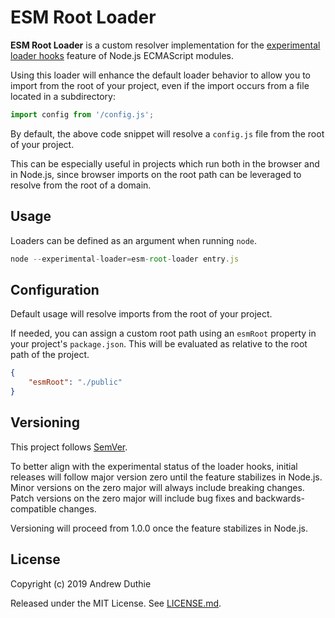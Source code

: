 ESM Root Loader
===

**ESM Root Loader** is a custom resolver implementation for the [experimental loader hooks](https://nodejs.org/dist/latest-v12.x/docs/api/esm.html#esm_experimental_loader_hooks) feature of Node.js ECMAScript modules.

Using this loader will enhance the default loader behavior to allow you to import from the root of your project, even if the import occurs from a file located in a subdirectory:

```js
import config from '/config.js';
```

By default, the above code snippet will resolve a `config.js` file from the root of your project.

This can be especially useful in projects which run both in the browser and in Node.js, since browser imports on the root path can be leveraged to resolve from the root of a domain.

## Usage

Loaders can be defined as an argument when running `node`.

```js
node --experimental-loader=esm-root-loader entry.js
```

## Configuration

Default usage will resolve imports from the root of your project.

If needed, you can assign a custom root path using an `esmRoot` property in your project's `package.json`. This will be evaluated as relative to the root path of the project.

```json
{
	"esmRoot": "./public"
}
```

## Versioning

This project follows [SemVer](https://semver.org/).

To better align with the experimental status of the loader hooks, initial releases will follow major version zero until the feature stabilizes in Node.js. Minor versions on the zero major will always include breaking changes. Patch versions on the zero major will include bug fixes and backwards-compatible changes.

Versioning will proceed from 1.0.0 once the feature stabilizes in Node.js.

## License

Copyright (c) 2019 Andrew Duthie

Released under the MIT License. See [LICENSE.md](./LICENSE.md).
